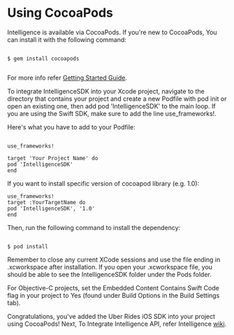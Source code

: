 # Using CocoaPods

Intelligence is available via CocoaPods. If you're new to CocoaPods, You can install it with the following command:

```

$ gem install cocoapods


```

For more info refer [Getting Started Guide](https://guides.cocoapods.org/using/using-cocoapods.html).

To integrate IntelligenceSDK into your Xcode project, navigate to the directory that contains your project and create a new Podfile with pod init or open an existing one, then add pod 'IntelligenceSDK' to the main loop. If you are using the Swift SDK, make sure to add the line use_frameworks!.

Here's what you have to add to your Podfile:

```

use_frameworks!

target 'Your Project Name' do
pod 'IntelligenceSDK'
end

```

If you want to install specific version of cocoapod library (e.g. 1.0):

```
use_frameworks!
target :YourTargetName do
pod 'IntelligenceSDK', '1.0'
end

```

Then, run the following command to install the dependency:

```

$ pod install

```

Remember to close any current XCode sessions and use the file ending in .xcworkspace after installation. If you open your .xcworkspace file, you should be able to see the IntelligenceSDK folder under the Pods folder.


For Objective-C projects, set the Embedded Content Contains Swift Code flag in your project to Yes (found under Build Options in the Build Settings tab).




Congratulations, you've added the Uber Rides iOS SDK into your project using CocoaPods! Next, To Integrate Intelligence API, refer Intelligence [wiki](https://git-apac.internal.tigerspike.com/phoenix/Phoenix-Intelligence-iOS-SDK).

